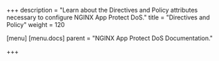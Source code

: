+++
description = "Learn about the Directives and Policy attributes necessary to configure NGINX App Protect DoS."
title = "Directives and Policy"
weight = 120

[menu]
  [menu.docs]
    parent = "NGINX App Protect DoS Documentation."

+++